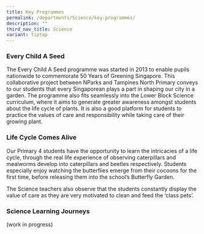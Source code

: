 ```yaml
---
title: Key Programmes
permalink: /departments/Science/key-programmes/
description: ""
third_nav_title: Science
variant: tiptap
---
```

<h3><strong>Every Child A Seed</strong></h3>
<p>The Every Child A Seed programme was started in 2013 to enable pupils
nationwide to commemorate 50 Years of Greening Singapore. This collaborative
project between NParks and Tampines North Primary conveys to our students
that every Singaporean plays a part in shaping our city in a garden. The
programme also fits seamlessly into the Lower Block Science curriculum,
where it aims to generate greater awareness amongst students about the
life cycle of plants. It is also a good platform for students to practice
the values of care and responsibility while taking care of their growing
plant.</p>
<p></p>
<h3><strong>Life Cycle Comes Alive</strong></h3>
<p>Our Primary 4 students have the opportunity to learn the intricacies of
a life cycle, through the real life experience of observing caterpillars
and mealworms develop into caterpillars and beetles respectively. Students
especially enjoy watching the butterflies emerge from their cocoons for
the first time, before releasing them into the school’s Butterfly Garden.</p>
<p>The Science teachers also observe that the students constantly display
the value of care as they are very motivated to clean and feed the ‘class
pets’.</p>
<p></p>
<h3><strong>Science Learning Journeys</strong></h3>
<p>(work in progress)</p>
<p></p>